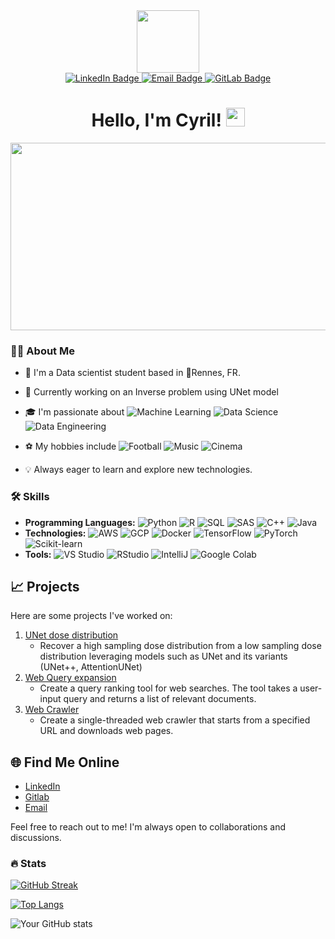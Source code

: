 <div id="header" align="center">
  <img src="https://media.giphy.com/media/M9gbBd9nbDrOTu1Mqx/giphy.gif" width="100"/>
</div>

<div id="badges" align="center">
  <a href="linkedin.com/in/cyrille-nebanga-21a3b9164">
    <img src="https://img.shields.io/badge/LinkedIn-blue?style=for-the-badge&logo=linkedin&logoColor=white" alt="LinkedIn Badge"/>
  </a>
  <a href="cnebanga@gmail.com">
    <img src="https://img.shields.io/badge/Email-red?style=for-the-badge&logo=gmail&logoColor=white" alt="Email Badge"/>
  </a>
  <a href="https://gitlab.com/cnebanga">
    <img src="https://img.shields.io/badge/GitLab-blue?style=for-the-badge&logo=gitlab&logoColor=white" alt="GitLab Badge"/>
  </a>
</div>

<div align="center">
  <img src="https://komarev.com/ghpvc/?username=odi77&style=flat-square&color=blue" alt=""/>
</div>

<div align="center">
 <h1>
  Hello, I'm Cyril!
  <img src="https://media.giphy.com/media/hvRJCLFzcasrR4ia7z/giphy.gif" width="30px"/>
</h1>
</div>

<div align="center">
  <img src="https://media.giphy.com/media/dWesBcTLavkZuG35MI/giphy.gif" width="600" height="300"/>
</div>


### :man_technologist: About Me 

- 🌱 I'm a Data scientist student based in 📍Rennes, FR.
- 💼 Currently working on an Inverse problem using UNet model
- 🎓 I'm passionate about ![Machine Learning](https://img.shields.io/badge/Machine%20Learning-orange?style=for-the-badge&logo=machine-learning&logoColor=white) ![Data Science](https://img.shields.io/badge/Data%20Science-blue?style=for-the-badge&logo=data-science&logoColor=white) ![Data Engineering](https://img.shields.io/badge/Data%20Engineering-blueviolet?style=for-the-badge&logo=data-engineering&logoColor=white)
- ⚽ My hobbies include ![Football](https://img.shields.io/badge/Football-green?style=for-the-badge&logo=football&logoColor=white) ![Music](https://img.shields.io/badge/Music-red?style=for-the-badge&logo=music&logoColor=white) ![Cinema](https://img.shields.io/badge/Cinema-black?style=for-the-badge&logo=cinema&logoColor=white)

- 💡 Always eager to learn and explore new technologies.

### :hammer_and_wrench: Skills

- **Programming Languages:** ![Python](https://img.shields.io/badge/-Python-3776AB?style=flat-square&logo=python&logoColor=white) ![R](https://img.shields.io/badge/-R-276DC3?style=flat-square&logo=r&logoColor=white) ![SQL](https://img.shields.io/badge/-SQL-4479A1?style=flat-square&logo=postgresql&logoColor=white) ![SAS](https://img.shields.io/badge/-SAS-003366?style=flat-square&logo=sas&logoColor=white) ![C++](https://img.shields.io/badge/-C++-00599C?style=flat-square&logo=c%2B%2B&logoColor=white) ![Java](https://img.shields.io/badge/-Java-007396?style=flat-square&logo=java&logoColor=white)
- **Technologies:** ![AWS](https://img.shields.io/badge/-AWS-232F3E?style=flat-square&logo=amazon-aws&logoColor=white) ![GCP](https://img.shields.io/badge/-GCP-4285F4?style=flat-square&logo=google-cloud&logoColor=white) ![Docker](https://img.shields.io/badge/-Docker-2496ED?style=flat-square&logo=docker&logoColor=white) ![TensorFlow](https://img.shields.io/badge/-TensorFlow-FF6F00?style=flat-square&logo=tensorflow&logoColor=white) ![PyTorch](https://img.shields.io/badge/-PyTorch-EE4C2C?style=flat-square&logo=pytorch&logoColor=white) ![Scikit-learn](https://img.shields.io/badge/-Scikit--learn-F7931E?style=flat-square&logo=scikit-learn&logoColor=white)
- **Tools:** ![VS Studio](https://img.shields.io/badge/-VS%20Studio-5C2D91?style=flat-square&logo=visual-studio&logoColor=white) ![RStudio](https://img.shields.io/badge/-RStudio-75AADB?style=flat-square&logo=rstudio&logoColor=white) ![IntelliJ](https://img.shields.io/badge/-IntelliJ-000000?style=flat-square&logo=intellij-idea&logoColor=white) ![Google Colab](https://img.shields.io/badge/-Google%20Colab-F9AB00?style=flat-square&logo=google-colab&logoColor=white)


## :chart_with_upwards_trend: Projects

Here are some projects I've worked on:

1. [UNet dose distribution](https://github.com/odi77/UNet-dose-distribution)
   - Recover a high sampling dose distribution from a low sampling dose distribution leveraging models such as UNet and its variants (UNet++, AttentionUNet)
2. [Web Query expansion](https://github.com/odi77/web-query-expansion)
   - Create a query ranking tool for web searches. The tool takes a user-input query and returns a list of relevant documents.
3. [Web Crawler](https://github.com/odi77/web-crawler)
   -  Create a single-threaded web crawler that starts from a specified URL and downloads web pages.

## :globe_with_meridians: Find Me Online

- [LinkedIn](linkedin.com/in/cyrille-nebanga-21a3b9164)
- [Gitlab](gitlab.com/cnebanga)
- [Email](cnebanga@gmail.com)

Feel free to reach out to me! I'm always open to collaborations and discussions.

### :fire:  Stats

[![GitHub Streak](http://github-readme-streak-stats.herokuapp.com?user=odi77&theme=dark&background=000000)](https://git.io/streak-stats)

[![Top Langs](https://github-readme-stats.vercel.app/api/top-langs/?username=odi77&layout=compact&theme=vision-friendly-dark)](https://github.com/anuraghazra/github-readme-stats)

![Your GitHub stats](https://github-readme-stats.vercel.app/api?username=odi77&show_icons=true)


